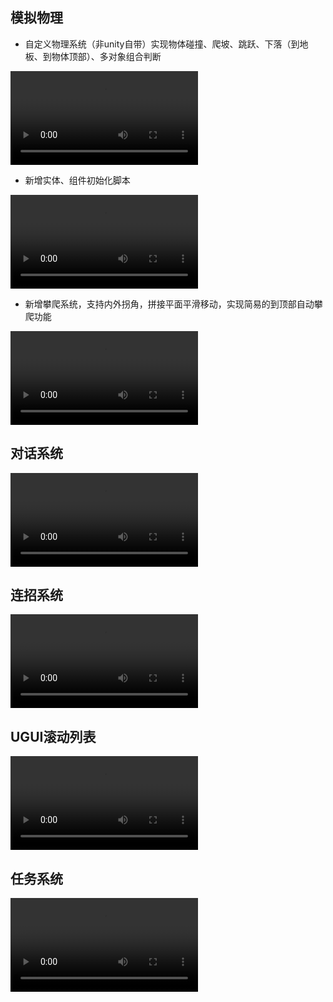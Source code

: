## 模拟物理

* 自定义物理系统（非unity自带）实现物体碰撞、爬坡、跳跃、下落（到地板、到物体顶部）、多对象组合判断

<video
controls
controlslist='nodownload noplaybackrate'
disablePictureInPicture='true'
disableRemotePlayback='true'
style='max-width:1344px;max-height:756px'
src='https://img.busyo.buzz/imgUpload/collision_demo.mp4'></video>

* 新增实体、组件初始化脚本

<video
controls
controlslist='nodownload noplaybackrate'
disablePictureInPicture='true'
disableRemotePlayback='true'
style='max-width:768px'
src='https://img.busyo.buzz/imgUpload/comp_initer_demo.mp4'></video>

* 新增攀爬系统，支持内外拐角，拼接平面平滑移动，实现简易的到顶部自动攀爬功能

<video
controls
controlslist='nodownload noplaybackrate'
disablePictureInPicture='true'
disableRemotePlayback='true'
style='max-width:1344px;max-height:756px'
src='https://img.busyo.buzz/imgUpload/climb_demo.mp4'></video>

## 对话系统

<video
	controls
	controlslist="nodownload noplaybackrate"
	disablePictureInPicture="true"
	disableRemotePlayback="true"
    style="max-width:1344px;max-height:756px"
	src="https://img.busyo.buzz/imgUpload/dialogue_demo.mp4"></video>

## 连招系统

<video
	controls
	controlslist="nodownload noplaybackrate"
	disablePictureInPicture="true"
	disableRemotePlayback="true"
    style="max-width:1344px;max-height:756px"
	src="https://img.busyo.buzz/imgUpload/combo_demo.mp4"></video>

## UGUI滚动列表

<video
	controls
	controlslist="nodownload noplaybackrate"
	disablePictureInPicture="true"
	disableRemotePlayback="true"
    style="max-width:1344px;max-height:756px"
	src="https://img.busyo.buzz/imgUpload/scroll_demo.mp4"></video>

## 任务系统

<video
	controls
	controlslist="nodownload noplaybackrate"
	disablePictureInPicture="true"
	disableRemotePlayback="true"
    style="max-width:1344px;max-height:756px"
	src="https://img.busyo.buzz/imgUpload/mission_demo.mp4"></video>